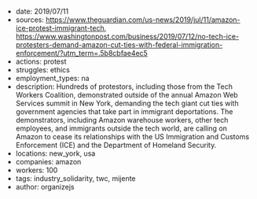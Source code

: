 - date: 2019/07/11
- sources: https://www.theguardian.com/us-news/2019/jul/11/amazon-ice-protest-immigrant-tech, https://www.washingtonpost.com/business/2019/07/12/no-tech-ice-protesters-demand-amazon-cut-ties-with-federal-immigration-enforcement/?utm_term=.5b8cbfae4ec5
- actions: protest
- struggles: ethics
- employment_types: na
- description: Hundreds of protestors, including those from the Tech Workers Coalition, demonstrated outside of the annual Amazon Web Services summit in New York, demanding the tech giant cut ties with government agencies that take part in immigrant deportations. The demonstrators, including Amazon warehouse workers, other tech employees, and immigrants outside the tech world, are calling on Amazon to cease its relationships with the US Immigration and Customs Enforcement (ICE) and the Department of Homeland Security.
- locations: new_york, usa
- companies: amazon
- workers: 100
- tags: industry_solidarity, twc, mijente
- author: organizejs
